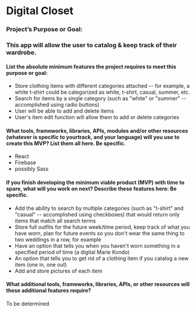 # Digital Closet

### Project’s Purpose or Goal:

### This app will allow the user to catalog & keep track of their wardrobe.

#### List the absolute minimum features the project requires to meet this purpose or goal:

* Store clothing items with different categories attached -- for example, a white t-shirt could be categorized as white, t-shirt, casual, summer, etc.
* Search for items by a single category (such as "white" or "summer" -- accomplished using radio buttons)
* User will be able to add and delete items
* User's item edit function will allow them to add or delete categories

#### What tools, frameworks, libraries, APIs, modules and/or other resources (whatever is specific to yourtrack, and your language) will you use to create this MVP? List them all here. Be specific.

* React
* Firebase
* possibly Sass

#### If you finish developing the minimum viable product (MVP) with time to spare, what will you work on next? Describe these features here: Be specific.

* Add the ability to search by multiple categories (such as "t-shirt" and "casual" -- accomplished using checkboxes) that would return only items that match all search terms
* Store full outfits for the future week/time period, keep track of what you have worn, plan for future events so you don't wear the same thing to two weddings in a row, for example
* Have an option that tells you when you haven't worn something in a specified period of time (a digital Marie Kondo)
* An option that tells you to get rid of a clothing item if you catalog a new item (one in, one out)
* Add and store pictures of each item

#### What additional tools, frameworks, libraries, APIs, or other resources will these additional features require?

To be determined